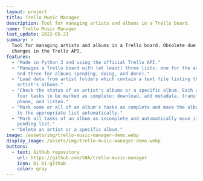 ```yaml
---
layout: project
title: Trello Music Manager
description: Tool for managing artists and albums in a Trello board.
name: Trello Music Manager
last_update: 2022-05-21
summary: >
  Tool for managing artists and albums in a Trello board. Obsolete due to
  changes in the Trello API.
features:
  - "Made in Python 3 and using the official Trello API."
  - "Manages a Trello board with (at least) three lists: one for the artists,
    and three for albums (pending, doing, and done)."
  - "Load data from artist folders which contain a text file listing the
    artist's albums."
  - "Check the status of an artist's albums or a specific album. Each album has
    four tasks to be marked as complete: download, add metadata, transfer to
    phone, and listen."
  - "Mark some or all of an album's tasks as complete and move the album's card
    to the appropriate list automatically."
  - "Mark all tasks of an album as incomplete and automatically move it to the
    pending list."
  - "Delete an artist or a specific album."
image: /assets/img/trello-music-manager-demo.webp
display_image: /assets/img/trello-music-manager-demo.webp
buttons:
  - text: GitHub repository
    url: https://github.com/S8A/trello-music-manager
    icon: bi bi-github
    color: gray
---
```

